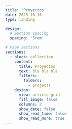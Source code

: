 ```yaml
---
title: 'Proyectos'
date: 2025-10-16
type: landing

design:
  # Section spacing
  spacing: '5rem'

# Page sections
sections:
  - block: collection
    content:
      title: Proyectos
      text: bla bla bla
      filters:
        folders:
          - projects
    design:
      view: article-grid
      fill_image: false
      columns: 2
      show_date: false
      show_read_time: false
      show_read_more: true
---
```

